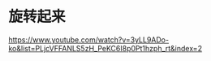 # 旋转起来

https://www.youtube.com/watch?v=3yLL9ADo-ko&list=PLjcVFFANLS5zH_PeKC6I8p0Pt1hzph_rt&index=2
